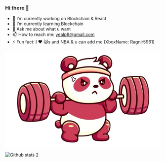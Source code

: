 ### Hi there 👋

- 🔭 I’m currently working on Blockchain & React
- 🌱 I’m currently learning Blockchain
- 💬 Ask me about what u want
- 📫 How to reach me: yealp8@gmail.com
- ⚡ Fun fact: I ❤️ 🐱s and NBA & u can add me (XboxName: Ragnir5961)

<img src="https://github.com/yemrealpak/yemrealpak/blob/main/me.png" width="auto">


![Github stats 2](https://github-readme-stats.vercel.app/api?username=yemrealpak&show_icons=true&theme=radical)
